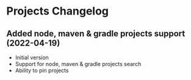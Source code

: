 # Projects Changelog

## Added node, maven & gradle projects support (2022-04-19)

- Initial version
- Support for node, maven & gradle projects search
- Ability to pin projects
